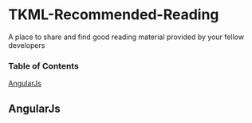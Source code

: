 TKML-Recommended-Reading
========================

A place to share and find good reading material provided by your fellow developers

### Table of Contents
[AngularJs](#angularJs)  

## AngularJs


